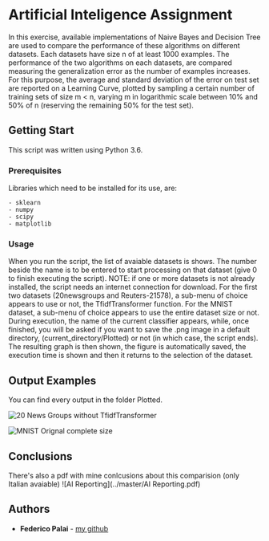 # Artificial Inteligence Assignment

In this exercise, available implementations of Naive Bayes and Decision Tree are used to compare the performance of these algorithms on different datasets.
Each datasets have size n of at least 1000 examples. The performance of the two algorithms on each datasets, are compared 
measuring the generalization error as the number of examples increases. For this purpose, the average and standard deviation of 
the error on test set are reported on a Learning Curve, plotted by sampling a certain number of training sets of size m < n, varying
m in logarithmic scale between 10% and 50% of n (reserving the remaining 50% for the test set). 

## Getting Start

This script was written using Python 3.6. 

### Prerequisites

Libraries which need to be installed for its use, are:

    - sklearn
    - numpy
    - scipy
    - matplotlib
    
### Usage

When you run the script, the list of avaiable datasets is shows. The number beside the name is to be entered to start processing on that dataset (give 0 to finish executing the script). NOTE: if one or more datasets is not already installed, the script needs an internet connection for download. For the first two datasets (20newsgroups and Reuters-21578), a sub-menu of choice appears to use or not, the TfidfTransformer function.
For the MNIST dataset, a sub-menu of choice appears to use the entire dataset size or not. 
During execution, the name of the current classifier appears, while, once finished, you will be asked if you want to save the .png image in a default directory, (current_directory/Plotted) or not (in which case, the script ends). The resulting graph is then shown, the figure is automatically saved, the execution time is shown and then it returns to the selection of the dataset.

## Output Examples

You can find every output in the folder Plotted.

![20 News Groups without TfidfTransformer](../master/Plotted/20Newsgroups0.png)

![MNIST Orignal complete size](../master/Plotted/MNISTOriginal0.png)

## Conclusions

There's also a pdf with mine conlcusions about this comparision (only Italian avaiable) ![AI Reporting](../master/AI Reporting.pdf)
    
## Authors

* **Federico Palai** - [my github](https://github.com/palai103)
    
   
